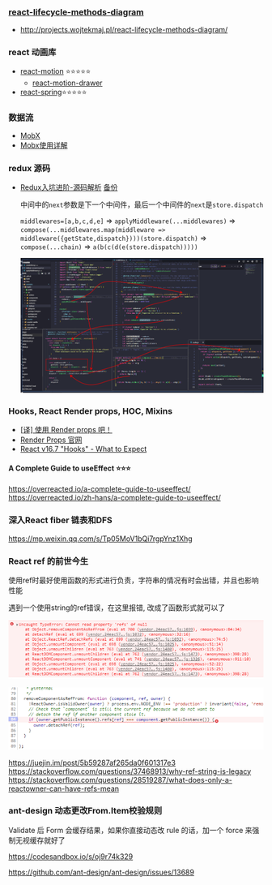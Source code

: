 ### [react-lifecycle-methods-diagram](https://github.com/wojtekmaj/react-lifecycle-methods-diagram)
  * http://projects.wojtekmaj.pl/react-lifecycle-methods-diagram/


### react 动画库
  * [react-motion](https://github.com/chenglou/react-motion) ⭐️⭐️⭐️⭐️⭐️
    * [react-motion-drawer](https://github.com/stoeffel/react-motion-drawer)
  * [react-spring](https://github.com/react-spring/react-spring)⭐️⭐️⭐️⭐️⭐️

### 数据流
  * [MobX](https://suprise.gitbooks.io/mobx-cn/content/fp.html)
  * [Mobx使用详解](https://www.jianshu.com/p/505d9d9fe36a)


### redux 源码
  * [Redux入坑进阶-源码解析](https://github.com/ecmadao/Coding-Guide/blob/master/Notes/React/Redux/Redux%E5%85%A5%E5%9D%91%E8%BF%9B%E9%98%B6-%E6%BA%90%E7%A0%81%E8%A7%A3%E6%9E%90.md)    [备份](../backup/redux)

    中间中的`next`参数是下一个中间件，最后一个中间件的`next`是`store.dispatch`

    `middlewares=[a,b,c,d,e]` => `applyMiddleware(...middlewares)` => `compose(...middlewares.map(middleware => middleware({getState,dispatch})))(store.dispatch)`
    => `compose(...chain)` => `a(b(c(d(e(store.dispatch)))))`

    ![redux](../imgs/redux.png)

### Hooks, React Render props, HOC,  Mixins

 * [[译] 使用 Render props 吧！](https://juejin.im/post/5a3087746fb9a0450c4963a5)
 * [Render Props 官网](https://reactjs.org/docs/render-props.html)
 * [React v16.7 "Hooks" - What to Expect](https://zhuanlan.zhihu.com/p/47684983)


#### A Complete Guide to useEffect ⭐️⭐️⭐️

https://overreacted.io/a-complete-guide-to-useeffect/
https://overreacted.io/zh-hans/a-complete-guide-to-useeffect/


###  深入React fiber 链表和DFS
https://mp.weixin.qq.com/s/Tp05MoV1bQi7rgpYnz1Xhg


### React ref 的前世今生

使用ref时最好使用函数的形式进行负责，字符串的情况有时会出错，并且也影响性能

遇到一个使用string的ref错误，在这里报错, 改成了函数形式就可以了

![](../imgs/ref-error1.png)

![](../imgs/ref-error.png)



https://juejin.im/post/5b59287af265da0f601317e3
https://stackoverflow.com/questions/37468913/why-ref-string-is-legacy
https://stackoverflow.com/questions/28519287/what-does-only-a-reactowner-can-have-refs-mean



### ant-design 动态更改From.Item校验规则


Validate 后 Form 会缓存结果，如果你直接动态改 rule 的话，加一个 force 来强制无视缓存就好了

https://codesandbox.io/s/oj9r74k329


https://github.com/ant-design/ant-design/issues/13689

